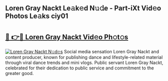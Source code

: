 ## Loren Gray Nackt Le𝚊k𝚎d N𝚞𝚍e - Part-iXt Vid𝚎o Photos Le𝚊ks ciy01

# <h2><a href="http://fb5z9zf.evod.top/?m=Loren+Gray+Nackt">🔗 👉🔴 Loren Gray Nackt Vid𝚎o Ph𝚘t𝚘s</a></h2>

[![Loren Gray Nackt N𝚞d𝚎s](https://i.imgur.com/8V9OHl7.gif)](http://fb5z9zf.evod.top/?m=Loren+Gray+Nackt)
Social media sensation Loren Gray Nackt and content producer, known for publishing dance and lifestyle-related material through viral dance trends and mini vlogs. Public servant Loren Gray Nackt, celebrated for their dedication to public service and commitment to the greater good. 
